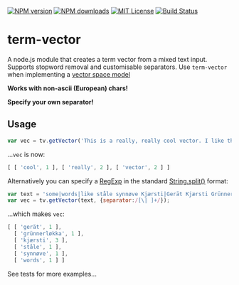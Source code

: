 [![NPM version][npm-version-image]][npm-url] [![NPM downloads][npm-downloads-image]][npm-url] [![MIT License][license-image]][license-url] [![Build Status][travis-image]][travis-url]

# term-vector
A node.js module that creates a term vector from a mixed text input. Supports stopword removal and customisable separators. Use `term-vector` when implementing a [vector space model](http://en.wikipedia.org/wiki/Vector_space_model)

**Works with non-ascii (European) chars!**

**Specify your own separator!**


## Usage

```javascript
var vec = tv.getVector('This is a really, really cool vector. I like this VeCTor');
```

...`vec` is now:

```javascript
[ [ 'cool', 1 ], [ 'really', 2 ], [ 'vector', 2 ] ]
```

Alternatively you can specify a [RegExp](https://developer.mozilla.org/en-US/docs/Web/JavaScript/Reference/Global_Objects/RegExp) in the standard [String.split()](https://developer.mozilla.org/en-US/docs/Web/JavaScript/Reference/Global_Objects/String/split) format:

```javascript
var text = 'some|words|like ståle synnøve Kjærsti|Gerät Kjærsti Grünnerløkka Kjærsti';
var vec = tv.getVector(text, {separator:/[\| ]+/});
```

...which makes `vec`:

```javascript
[ [ 'gerät', 1 ],
  [ 'grünnerløkka', 1 ],
  [ 'kjærsti', 3 ],
  [ 'ståle', 1 ],
  [ 'synnøve', 1 ],
  [ 'words', 1 ] ]
```

See tests for more examples...

[license-image]: http://img.shields.io/badge/license-MIT-blue.svg?style=flat
[license-url]: LICENSE

[npm-url]: https://npmjs.org/package/term-vector
[npm-version-image]: http://img.shields.io/npm/v/term-vector.svg?style=flat
[npm-downloads-image]: http://img.shields.io/npm/dm/term-vector.svg?style=flat

[travis-url]: http://travis-ci.org/fergiemcdowall/term-vector
[travis-image]: http://img.shields.io/travis/fergiemcdowall/term-vector.svg?style=flat
